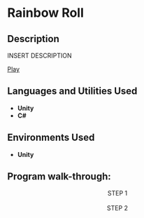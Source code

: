 <h1>Rainbow Roll</h1>

<h2>Description</h2>
INSERT DESCRIPTION

[Play](https://rainbowroll.netlify.app/)
<br />


<h2>Languages and Utilities Used</h2>

- <b>Unity</b> 
- <b>C#</b>

<h2>Environments Used </h2>

- <b>Unity</b>

<h2>Program walk-through:</h2>

<p align="center">
STEP 1 <br/>
<img src=""/>
<br />
<br />STEP 2 <br/>
<img src=""/>
<br />
<br />
</p>

<!--
 ```diff
- text in red
+ text in green
! text in orange
# text in gray
@@ text in purple (and bold)@@
```
--!>
